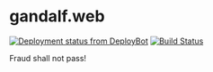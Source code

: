 # gandalf.web

[![Deployment status from DeployBot](https://nebo15.deploybot.com/badge/66802254055260/64890.svg)](http://deploybot.com) [![Build Status](https://travis-ci.com/Nebo15/gandalf.web.svg?token=xgZbSs9Y2bjswEUEXkUb&branch=master)](https://travis-ci.com/Nebo15/gandalf.web)

Fraud shall not pass!
